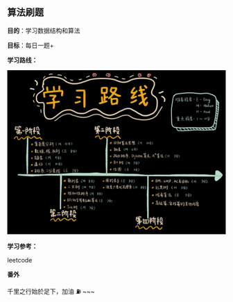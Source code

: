 ## 算法刷题

**目的**：学习数据结构和算法

**目标**：每日一题+

**学习路线：**

![xx](./assets/1.jpg)

**学习参考：**

leetcode

**番外**

千里之行始於足下，加油 ⛽️ ~~~
